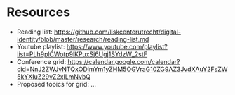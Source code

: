 # Resources

- Reading list: https://github.com/liskcenterutrecht/digital-identity/blob/master/research/reading-list.md
- Youtube playlist: https://www.youtube.com/playlist?list=PLh9plCWotp9lKPuxSj6Ugj1SYdzW_2stF
- Conference grid: https://calendar.google.com/calendar?cid=NnJ2ZWJvNTQxODlmYm1yZHM5OGVraG10ZG9AZ3JvdXAuY2FsZW5kYXIuZ29vZ2xlLmNvbQ
- Proposed topics for grid: ...
